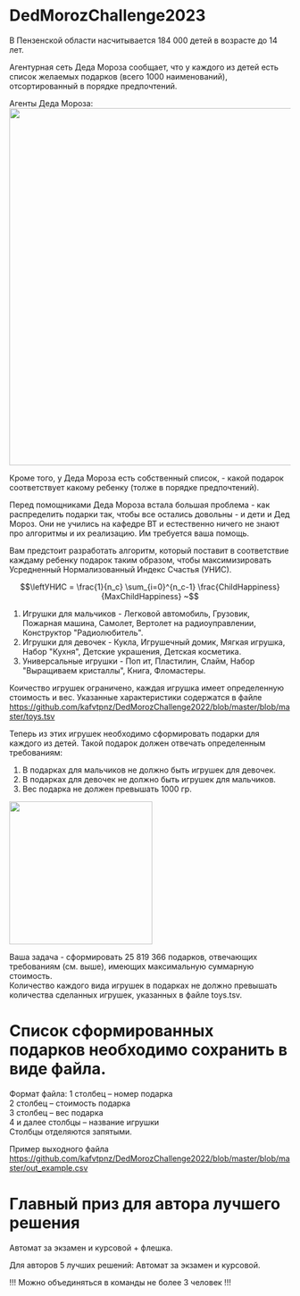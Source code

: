 # DedMorozChallenge2023

В Пензенской области насчитывается 184 000 детей в возрасте до 14 лет. 

Агентурная сеть Деда Мороза сообщает, что у каждого из детей есть список желаемых подарков (всего 1000 наименований), отсортированный в порядке предпочтений.

Агенты Деда Мороза:
<img src="./blob/master/raw/warehouse.jpg" width="640"/>

Кроме того, у Деда Мороза есть собственный список, - какой подарок соответствует какому ребенку (толже в порядке предпочтений).

Перед помощниками Деда Мороза встала большая проблема - как распределить подарки так, чтобы все остались довольны - и дети и Дед Мороз.
Они не учились на кафедре ВТ и естественно ничего не знают про алгоритмы и их реализацию. Им требуется ваша помощь.

Вам предстоит разработать алгоритм, который поставит в соответствие каждаму ребенку подарок таким образом, чтобы максимизировать Усредненный Нормализованный Индекс Счастья (УНИС).

$$\leftУНИС = \frac{1}{n_c} \sum_{i=0}^{n_c-1} \frac{ChildHappiness}{MaxChildHappiness} ~$$



1. Игрушки для мальчиков - Легковой автомобиль, Грузовик, Пожарная машина, Самолет, Вертолет на радиоуправлении, Конструктор "Радиолюбитель".
2. Игрушки для девочек - Кукла, Игрушечный домик, Мягкая игрушка, Набор "Кухня", Детские украшения, Детская косметика.
3. Универсальные игрушки - Поп ит, Пластилин, Слайм, Набор "Выращиваем кристаллы", Книга, Фломастеры.

Коичество игрушек ограничено, каждая игрушка имеет определенную стоимость и вес. 
Указанные характеристики содержатся в файле https://github.com/kafvtpnz/DedMorozChallenge2022/blob/master/blob/master/toys.tsv

Теперь из этих игрушек необходимо сформировать подарки для каждого из детей. Такой подарок должен отвечать определенным требованиям:

1. В подарках для мальчиков не должно быть игрушек для девочек.  
2. В подарках для девочек не должно быть игрушек для мальчиков.  
3. Вес подарка не должен превышать 1000 гр.

<img src="./blob/master/raw/Gift.png" width="256"/>

Ваша задача - сформировать 25 819 366 подарков, отвечающих требованиям (см. выше), имеющих максимальную суммарную стоимость.  
Количество каждого вида игрушек в подарках не должно превышать количества сделанных игрушек, указанных в файле toys.tsv.

# Список сформированных подарков необходимо сохранить в виде файла.
Формат файла:
1 столбец – номер подарка  
2 столбец – стоимость подарка  
3 столбец – вес подарка  
4 и далее столбцы – название игрушки  
Столбцы отделяются запятыми.

Пример выходного файла https://github.com/kafvtpnz/DedMorozChallenge2022/blob/master/blob/master/out_example.сsv

# Главный приз для автора лучшего решения
Автомат за экзамен и курсовой + флешка.

Для авторов 5 лучших решений: Автомат за экзамен и курсовой.

!!! Можно объединяться в команды не более 3 человек !!!
